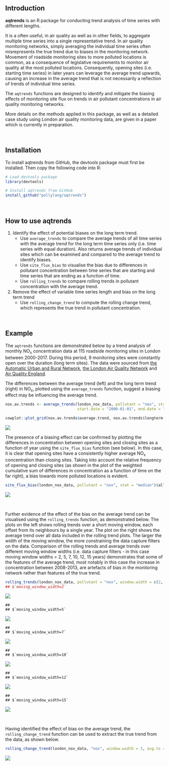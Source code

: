 
<!-- README.md is generated from README.Rmd. Please edit that file -->
Introduction
------------

**aqtrends** is an R package for conducting trend analysis of time series with different lengths.

It is a often useful, in air quality as well as in other fields, to aggregate multiple time series into a single representative trend. In air quality monitoring networks, simply averaging the individual time series often misrepresents the true trend due to biases in the monitoring network. Movement of roadside monitoring sites to more polluted locations is common, as a consequence of legislative requirements to monitor air quality at the most polluted locations. Consequently, opening sites (i.e. starting time series) in later years can leverage the average trend upwards, causing an increase in the average trend that is not necessarily a reflection of trends of individual time series.

The `aqtrends` functions are designed to identify and mitigate the biasing effects of monitoring site flux on trends in air pollutant concentrations in air quality monitoring networks.

More details on the methods applied in this package, as well as a detailed case study using London air quality monitoring data, are given in a paper which is currently in preparation.

   

Installation
------------

To install aqtrends from GitHub, the devtools package must first be installed. Then copy the following code into R:

``` r
# Load devtools package
library(devtools)

# Install aqtrends from GitHub
install_github("pollylang/aqtrends")
```

   

How to use aqtrends
-------------------

1.  Identify the effect of potential biases on the long term trend.
    -   Use `average_trends` to compare the average trends of all time series with the average trend for the long term time series only (i.e. time series with equal duration). Also returns average trends of individual sites which can be examined and compared to the average trend to identify biases.
    -   Use `site_flux_bias` to visualise the bias due to differences in pollutant concentration between time series that are starting and time series that are ending as a function of time.
    -   Use `rolling_trends` to compare rolling trends in pollutant concentration with the average trend.
2.  Remove the effect of variable time series length and bias on the long term trend
    -   Use `rolling_change_trend` to compute the rolling change trend, which represents the true trend in pollutant concentration.

   

Example
-------

The `aqtrends` functions are demonstrated below by a trend analysis of monthly NO<sub>x</sub> concentration data at 115 roadside monitoring sites in London between 2000-2017. During this period, 9 monitoring sites were constantly open over the duration (long term sites). The data were sourced from [the Automatic Urban and Rural Network](https://uk-air.defra.gov.uk/networks/network-info?view=aurn), [the London Air Quality Network](https://www.londonair.org.uk/LondonAir/Default.aspx) and [Air Quality England](http://www.airqualityengland.co.uk/).

The differences between the average trend (left) and the long term trend (right) in NO<sub>x</sub>, plotted using the `average_trends` function, suggest a biasing effect may be influencing the average trend.

``` r
nox.av.trends <- average_trends(london_nox_data, pollutant = "nox", stat = "median", 
                                start.date = "2000-01-01", end.date = "2017-12-31", data.capture = 90)

cowplot::plot_grid(nox.av.trends$average.trend, nox.av.trends$longterm.trend, ncol = 2)
```

<img src="fig/README-av_trends-1.png" style="display: block; margin: auto;" />

The presence of a biasing effect can be confirmed by plotting the differences in concentration between opening sites and closing sites as a function of year using the `site_flux_bias` function (see below). In this case, it is clear that opening sites have a consistently higher average NO<sub>x</sub> concentration than closing sites. Taking into account the relative frequency of opening and closing sites (as shown in the plot of the weighted cumulative sum of differences in concentration as a function of time on the far right), a bias towards more polluted locations is evident.

``` r
site_flux_bias(london_nox_data, pollutant = "nox", stat = "median")$all
```

<img src="fig/README-difference-1.png" style="display: block; margin: auto;" />

 

Further evidence of the effect of the bias on the average trend can be visualised using the `rolling_trends` function, as demonstrated below. The plots on the left shows rolling trends over a short moving window, each offset from its neighbours by a single year. The plot on the right shows the average trend over all data included in the rolling trend plots. The larger the width of the moving window, the more constraining the data capture filters on the data. Comparison of the rolling trends and average trends over different moving window widths (i.e. data capture filters - in this case moving window widths = 2, 5, 7, 10, 12, 15 years) demonstrates that some of the features of the average trend, most notably in this case the increase in concentration between 2008-2013, are artefacts of bias in the monitoring network rather than features of the true trend.

``` r
rolling_trends(london_nox_data, pollutant = "nox", window.width = c(2, 5, 7, 10, 12, 15))
## $`moving_window_width=2`
```

<img src="fig/README-rolling-1.png" style="display: block; margin: auto;" />

    ## 
    ## $`moving_window_width=5`

<img src="fig/README-rolling-2.png" style="display: block; margin: auto;" />

    ## 
    ## $`moving_window_width=7`

<img src="fig/README-rolling-3.png" style="display: block; margin: auto;" />

    ## 
    ## $`moving_window_width=10`

<img src="fig/README-rolling-4.png" style="display: block; margin: auto;" />

    ## 
    ## $`moving_window_width=12`

<img src="fig/README-rolling-5.png" style="display: block; margin: auto;" />

    ## 
    ## $`moving_window_width=15`

<img src="fig/README-rolling-6.png" style="display: block; margin: auto;" />

 

Having identified the effect of bias on the average trend, the `rolling_change_trend` function can be used to extract the true trend from the data, as shown below.

``` r
rolling_change_trend(london_nox_data, "nox", window.width = 3, avg.ts = "year", parallel = TRUE)
```

<img src="fig/README-change_trends-1.png" style="display: block; margin: auto;" />
